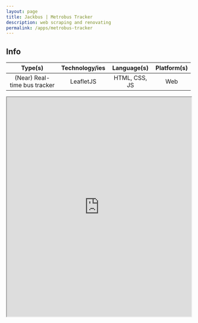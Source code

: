 ```yaml
---
layout: page
title: Jackbus | Metrobus Tracker
description: web scraping and renovating
permalink: /apps/metrobus-tracker
---
```


## Info

| Type(s) | Technology/ies | Language(s) | Platform(s) |
|:---:|:---:|:---:|:---:|
| (Near) Real-time bus tracker | LeafletJS | HTML, CSS, JS | Web |

<iframe src="https://jackbus.muxai.cc/" width="100%" height="600px"></iframe>
